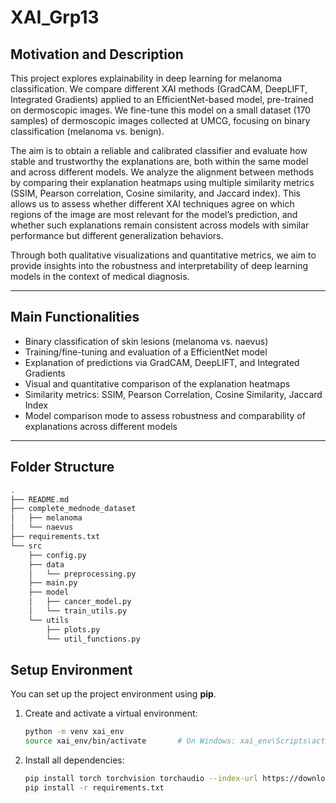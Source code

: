 # XAI_Grp13

## Motivation and Description

This project explores explainability in deep learning for melanoma classification. We compare different XAI methods (GradCAM, DeepLIFT, Integrated Gradients) applied to an EfficientNet-based model, pre-trained on dermoscopic images.
We fine-tune this model on a small dataset (170 samples) of dermoscopic images collected at UMCG, focusing on binary classification (melanoma vs. benign).

The aim is to obtain a reliable and calibrated classifier and evaluate how stable and trustworthy the explanations are, both within the same model and across different models. We analyze the alignment between methods by comparing their explanation heatmaps using multiple similarity metrics (SSIM, Pearson correlation, Cosine similarity, and Jaccard index). This allows us to assess whether different XAI techniques agree on which regions of the image are most relevant for the model’s prediction, and whether such explanations remain consistent across models with similar performance but different generalization behaviors.

Through both qualitative visualizations and quantitative metrics, we aim to provide insights into the robustness and interpretability of deep learning models in the context of medical diagnosis.

---

## Main Functionalities

- Binary classification of skin lesions (melanoma vs. naevus)
- Training/fine-tuning and evaluation of a EfficientNet model
- Explanation of predictions via GradCAM, DeepLIFT, and Integrated Gradients
- Visual and quantitative comparison of the explanation heatmaps
- Similarity metrics: SSIM, Pearson Correlation, Cosine Similarity, Jaccard Index
- Model comparison mode to assess robustness and comparability of explanations across different models

---

## Folder Structure

```bash
.
├── README.md
├── complete_mednode_dataset
│   ├── melanoma
│   └── naevus
├── requirements.txt
└── src
    ├── config.py
    ├── data
    │   └── preprocessing.py
    ├── main.py
    ├── model
    │   ├── cancer_model.py
    │   └── train_utils.py
    └── utils
        ├── plots.py
        └── util_functions.py
```


## Setup Environment

You can set up the project environment using **pip**.

1. Create and activate a virtual environment:
   ```bash
   python -m venv xai_env
   source xai_env/bin/activate       # On Windows: xai_env\Scripts\activate
   ```
2. Install all dependencies:
   ```bash
   pip install torch torchvision torchaudio --index-url https://download.pytorch.org/whl/cpu       # Torch for CPU
   pip install -r requirements.txt
   ```
